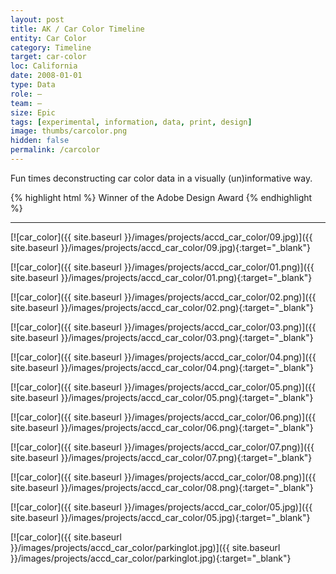 ```yaml
---
layout: post
title: AK / Car Color Timeline
entity: Car Color
category: Timeline
target: car-color
loc: California
date: 2008-01-01
type: Data
role: –
team: –
size: Epic
tags: [experimental, information, data, print, design]
image: thumbs/carcolor.png
hidden: false
permalink: /carcolor
---
```


<div class="bg_color_none">
<div class="large_words">
Fun times deconstructing car color data in a visually (un)informative way.
</div>
</div>

{% highlight html %}
Winner of the Adobe Design Award
{% endhighlight %}



---


[![car_color]({{ site.baseurl }}/images/projects/accd_car_color/09.jpg)]({{ site.baseurl }}/images/projects/accd_car_color/09.jpg){:target="_blank"}


[![car_color]({{ site.baseurl }}/images/projects/accd_car_color/01.png)]({{ site.baseurl }}/images/projects/accd_car_color/01.png){:target="_blank"}

[![car_color]({{ site.baseurl }}/images/projects/accd_car_color/02.png)]({{ site.baseurl }}/images/projects/accd_car_color/02.png){:target="_blank"}

[![car_color]({{ site.baseurl }}/images/projects/accd_car_color/03.png)]({{ site.baseurl }}/images/projects/accd_car_color/03.png){:target="_blank"}

[![car_color]({{ site.baseurl }}/images/projects/accd_car_color/04.png)]({{ site.baseurl }}/images/projects/accd_car_color/04.png){:target="_blank"}

[![car_color]({{ site.baseurl }}/images/projects/accd_car_color/05.png)]({{ site.baseurl }}/images/projects/accd_car_color/05.png){:target="_blank"}

[![car_color]({{ site.baseurl }}/images/projects/accd_car_color/06.png)]({{ site.baseurl }}/images/projects/accd_car_color/06.png){:target="_blank"}

[![car_color]({{ site.baseurl }}/images/projects/accd_car_color/07.png)]({{ site.baseurl }}/images/projects/accd_car_color/07.png){:target="_blank"}

[![car_color]({{ site.baseurl }}/images/projects/accd_car_color/08.png)]({{ site.baseurl }}/images/projects/accd_car_color/08.png){:target="_blank"}

[![car_color]({{ site.baseurl }}/images/projects/accd_car_color/05.jpg)]({{ site.baseurl }}/images/projects/accd_car_color/05.jpg){:target="_blank"}

[![car_color]({{ site.baseurl }}/images/projects/accd_car_color/parkinglot.jpg)]({{ site.baseurl }}/images/projects/accd_car_color/parkinglot.jpg){:target="_blank"}






